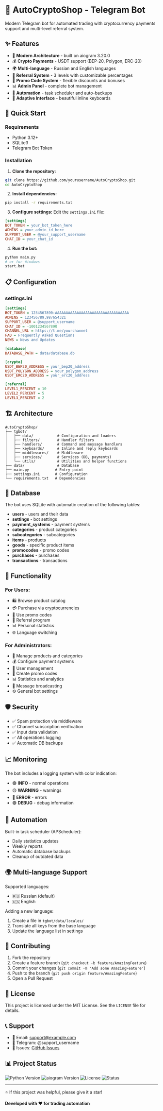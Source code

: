 # 🛒 AutoCryptoShop - Telegram Bot

Modern Telegram bot for automated trading with cryptocurrency payments support and multi-level referral system.

## ✨ Features

- 🤖 **Modern Architecture** - built on aiogram 3.20.0
- 💰 **Crypto Payments** - USDT support (BEP-20, Polygon, ERC-20)
- 🌍 **Multi-language** - Russian and English languages
- 👥 **Referral System** - 3 levels with customizable percentages
- 🎫 **Promo Code System** - flexible discounts and bonuses
- 📊 **Admin Panel** - complete bot management
- 🔄 **Automation** - task scheduler and auto-backups
- 📱 **Adaptive Interface** - beautiful inline keyboards

## 🚀 Quick Start

### Requirements

- Python 3.12+
- SQLite3
- Telegram Bot Token

### Installation

1. **Clone the repository:**
```bash
git clone https://github.com/yourusername/AutoCryptoShop.git
cd AutoCryptoShop
```

2. **Install dependencies:**
```bash
pip install -r requirements.txt
```

3. **Configure settings:**
Edit the `settings.ini` file:
```ini
[settings]
BOT_TOKEN = your_bot_token_here
ADMINS = your_admin_id_here
SUPPORT_USER = @your_support_username
CHAT_ID = your_chat_id
```

4. **Run the bot:**
```bash
python main.py
# or for Windows
start.bat
```

## 📋 Configuration

### settings.ini
```ini
[settings]
BOT_TOKEN = 1234567890:AAAAAAAAAAAAAAAAAAAAAAAAAAAAAAAAAA
ADMINS = 123456789,987654321
SUPPORT_USER = @support_username
CHAT_ID = -1001234567890
CHANNEL_URL = https://t.me/yourchannel
FAQ = Frequently Asked Questions
NEWS = News and Updates

[database]
DATABASE_PATH = data/database.db

[crypto]
USDT_BEP20_ADDRESS = your_bep20_address
USDT_POLYGON_ADDRESS = your_polygon_address  
USDT_ERC20_ADDRESS = your_erc20_address

[referral]
LEVEL1_PERCENT = 10
LEVEL2_PERCENT = 5
LEVEL3_PERCENT = 2
```

## 🏗️ Architecture

```
AutoCryptoShop/
├── tgbot/
│   ├── data/           # Configuration and loaders
│   ├── filters/        # Handler filters
│   ├── handlers/       # Command and message handlers
│   ├── keyboards/      # Inline and reply keyboards
│   ├── middlewares/    # Middleware
│   ├── services/       # Services (DB, payments)
│   └── utils/          # Utilities and helper functions
├── data/               # Database
├── main.py            # Entry point
├── settings.ini       # Configuration
└── requirements.txt   # Dependencies
```

## 💾 Database

The bot uses SQLite with automatic creation of the following tables:

- **users** - users and their data
- **settings** - bot settings
- **payment_systems** - payment systems
- **categories** - product categories
- **subcategories** - subcategories
- **items** - products
- **goods** - specific product items
- **promocodes** - promo codes
- **purchases** - purchases
- **transactions** - transactions

## 🔧 Functionality

### For Users:
- 🛍️ Browse product catalog
- 💳 Purchase via cryptocurrencies
- 🎁 Use promo codes
- 👥 Referral program
- 📊 Personal statistics
- 🌐 Language switching

### For Administrators:
- 📝 Manage products and categories
- 💰 Configure payment systems
- 👤 User management
- 🎫 Create promo codes
- 📊 Statistics and analytics
- 📢 Message broadcasting
- ⚙️ General bot settings

## 🛡️ Security

- ✅ Spam protection via middleware
- ✅ Channel subscription verification
- ✅ Input data validation
- ✅ All operations logging
- ✅ Automatic DB backups

## 📈 Monitoring

The bot includes a logging system with color indication:
- 🟢 **INFO** - normal operations
- 🟡 **WARNING** - warnings
- 🔴 **ERROR** - errors
- 🟣 **DEBUG** - debug information

## 🔄 Automation

Built-in task scheduler (APScheduler):
- Daily statistics updates
- Weekly reports
- Automatic database backups
- Cleanup of outdated data

## 🌍 Multi-language Support

Supported languages:
- 🇷🇺 Russian (default)
- 🇺🇸 English

Adding a new language:
1. Create a file in `tgbot/data/locales/`
2. Translate all keys from the base language
3. Update the language list in settings

## 🤝 Contributing

1. Fork the repository
2. Create a feature branch (`git checkout -b feature/AmazingFeature`)
3. Commit your changes (`git commit -m 'Add some AmazingFeature'`)
4. Push to the branch (`git push origin feature/AmazingFeature`)
5. Open a Pull Request

## 📝 License

This project is licensed under the MIT License. See the `LICENSE` file for details.

## 📞 Support

- 📧 Email: support@example.com
- 💬 Telegram: @support_username
- 🐛 Issues: [GitHub Issues](https://github.com/yourusername/AutoCryptoShop/issues)

## 📊 Project Status

![Python Version](https://img.shields.io/badge/python-3.12+-blue.svg)
![aiogram Version](https://img.shields.io/badge/aiogram-3.20.0-green.svg)
![License](https://img.shields.io/badge/license-MIT-orange.svg)
![Status](https://img.shields.io/badge/status-active-success.svg)

---

⭐ If this project was helpful, please give it a star!

**Developed with ❤️ for trading automation** 